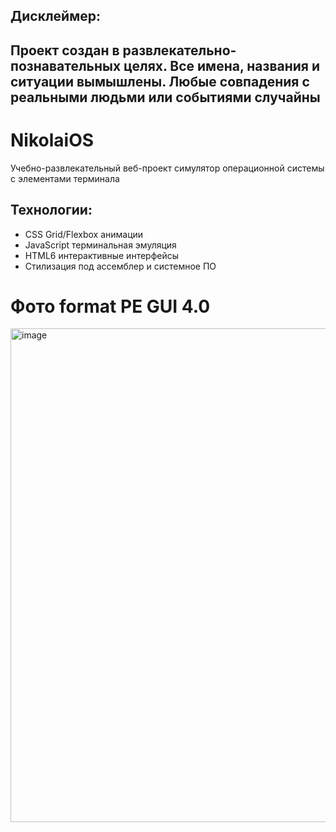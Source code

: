 ## Дисклеймер:
## Проект создан в развлекательно-познавательных целях. Все имена, названия и ситуации вымышлены. Любые совпадения с реальными людьми или событиями случайны

# NikolaiOS

Учебно-развлекательный веб-проект симулятор операционной системы с элементами терминала

## Технологии:
- CSS Grid/Flexbox анимации
- JavaScript терминальная эмуляция  
- HTML6 интерактивные интерфейсы
- Стилизация под ассемблер и системное ПО

# Фото format PE GUI 4.0 
<img width="1468" height="790" alt="image" src="https://github.com/user-attachments/assets/61c660ce-e46f-4b20-ae50-3c83d1443986" />




